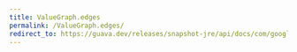 ```yaml
---
title: ValueGraph.edges
permalink: /ValueGraph.edges/
redirect_to: https://guava.dev/releases/snapshot-jre/api/docs/com/google/common/graph/ValueGraph.html#edges--
---
```

